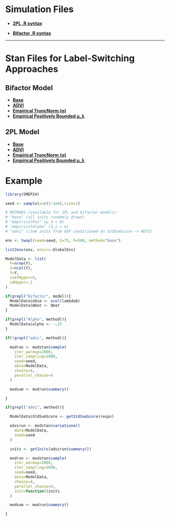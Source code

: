 # Simulation Files

  - [**2PL .R syntax**](https://github.com/nathdep/SMEP24/blob/main/R/twopl.R)

  - [**Bifactor .R syntax**](https://github.com/nathdep/SMEP24/blob/main/R/bifactor.R)

-----------------

# Stan Files for Label-Switching Approaches

## Bifactor Model

  - [**Base**](https://github.com/nathdep/SMEP24/blob/main/Stan/bifactor_base.stan)
  - [**ADVI**](https://github.com/nathdep/SMEP24/blob/main/Stan/bifactor_advi.stan)
  - [**Empirical TruncNorm (α)**](https://github.com/nathdep/SMEP24/blob/main/Stan/bifactor_empiricalAlpha.stan)
  - [**Empirical Positively Bounded μ_λ**](https://github.com/nathdep/SMEP24/blob/main/Stan/bifactor_empiricalPos.stan)

## 2PL Model
  - [**Base**](https://github.com/nathdep/SMEP24/blob/main/Stan/twopl_base.stan)
  - [**ADVI**](https://github.com/nathdep/SMEP24/blob/main/Stan/twopl_advi.stan)
  - [**Empirical TruncNorm (α)**](https://github.com/nathdep/SMEP24/blob/main/Stan/twopl_empiricalAlpha.stan)
  - [**Empirical Positively Bounded μ_λ**](https://github.com/nathdep/SMEP24/blob/main/Stan/twopl_empiricalPos.stan)

# Example

```r
library(SMEP24)

seed <- sample(x=c(1:1e6),size=1)

# METHODS (available for 2PL and bifactor models):
# "base" (all inits randomly drawn)
# "empiricalPos" (μ_λ > 0)
# "empiricalAlpha" (λ_i > α)
# "advi" (item inits from EAP conditioned on StdSumScore -> NUTS)

env <- twopl(seed=seed, I=75, P=500, method="base")

list2env(env, envir=.GlobalEnv)

ModelData <- list(
  P=nrow(Y),
  I=ncol(Y),
  Y=Y,
  coefHyper=5,
  sdHyper=.1
)

if(grepl("bifactor", model)){
  ModelData$nDim <- ncol(lambdaQ)
  ModelData$Qmat <- Qmat
}

if(grepl("Alpha", method)){
  ModelData$alpha <- -.25
}

if(!grepl("advi", method)){

  modrun <- modstan$sample(
    iter_warmup=2000,
    iter_sampling=2000,
    seed=seed,
    data=ModelData,
    chains=4,
    parallel_chains=4
  )

  modsum <- modrun$summary()

}

if(grepl("advi", method)){

  ModelData$StdSumScore <- getStdSumScore(resps)

  advirun <- modstan$variational(
    data=ModelData,
    seed=seed
  )

  inits <- getInits(advirun$summary())

  modrun <- modstan$sample(
    iter_warmup=2000,
    iter_sampling=2000,
    seed=seed,
    data=ModelData,
    chains=4,
    parallel_chains=4,
    init=function()inits
  )

  modsum <- modrun$summary()

}
```
